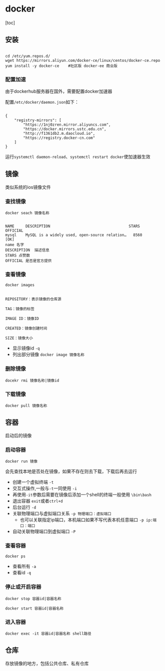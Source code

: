 # docker

[toc]

## 安装

~~~shell

cd /etc/yum.repos.d/
wget https://mirrors.aliyun.com/docker-ce/linux/centos/docker-ce.repo
yum install -y docker-ce    #社区版 docker-ee 商业版
~~~

### 配置加速

由于dockerhub服务器在国外，需要配置docker加速器

配置`/etc/docker/daemon.json`如下：

~~~shell

{
    "registry-mirrors": [
        "https://1nj0zren.mirror.aliyuncs.com",
        "https://docker.mirrors.ustc.edu.cn",
        "http://f1361db2.m.daocloud.io",
        "https://registry.docker-cn.com"
    ]
}
~~~

运行`systemctl daemon-reload`、`systemctl restart docker`使加速器生效

## 镜像

类似系统的ios镜像文件

### 查找镜像

`docker seach 镜像名称`

~~~shell

NAME     DESCRIPTION                                   STARS        OFFICIAL            
mysql    MySQL is a widely used, open-source relation…   8560                [OK]                
name 名字
DESCRIPTION  描述信息
STARS 点赞数
OFFICIAL 是否是官方提供
~~~

### 查看镜像

`docker images`

~~~shell

REPOSITORY：表示镜像的仓库源

TAG：镜像的标签

IMAGE ID：镜像ID

CREATED：镜像创建时间

SIZE：镜像大小
~~~

* 显示镜像id `-q`
* 列出部分镜像 `docker image 镜像名称`

### 删除镜像

`docekr rmi 镜像名称|镜像id`

### 下载镜像

`docker pull 镜像名称`

## 容器

启动后的镜像

### 启动容器

`docker run 镜像`

会先查找本地是否处在镜像，如果不存在则去下载，下载后再去运行

* 创建一个虚拟终端 `-t`
* 交互式操作,一般与`-t`一同使用 `-i`
* 再使用`-it`参数后需要在镜像后添加一个shell的终端一般使用 `\bin\bash`
* 退出容器 `exit`或者`ctrl+d`
* 后台运行 `-d`
* 关联物理端口与虚拟端口关系 `-p 物理端口：虚拟端口`
  * 也可以关联指定ip端口，本机端口如果不写代表本机任意端口 `-p ip:端口：端口`
* 自动关联物理端口到虚拟端口 `-P`

### 查看容器

`docker ps`

* 查看所有 `-a`
* 查看id `-q`

### 停止或开启容器

`docker stop 容器id|容器名称`

`docker start 容器id|容器名称`

### 进入容器

`docker exec -it 容器id|容器名称 shell路径`

## 仓库

存放镜像的地方，包括公共仓库、私有仓库
